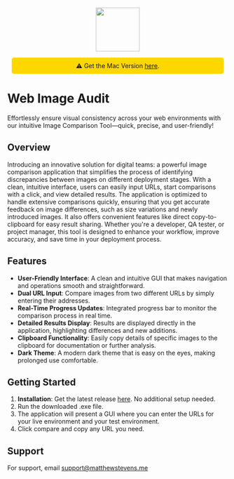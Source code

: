 <p align="center" style="margin-top: 100px;">
  <img src="https://github.com/mrzeappleGit/WebImageAudit/blob/main/webImageAuditLogo.png" width="100" height="100">
</p>



<div align="center" style="background-color: #FFD700; padding: 10px; margin: 10px; border-radius: 5px;">
  ⚠️ Get the Mac Version <a href="https://github.com/mrzeappleGit/webImageAuditMac" target="_blank">here</a>.
</div>

# Web Image Audit
Effortlessly ensure visual consistency across your web environments with our intuitive Image Comparison Tool—quick, precise, and user-friendly!
## Overview
Introducing an innovative solution for digital teams: a powerful image comparison application that simplifies the process of identifying discrepancies between images on different deployment stages. With a clean, intuitive interface, users can easily input URLs, start comparisons with a click, and view detailed results. The application is optimized to handle extensive comparisons quickly, ensuring that you get accurate feedback on image differences, such as size variations and newly introduced images. It also offers convenient features like direct copy-to-clipboard for easy result sharing. Whether you're a developer, QA tester, or project manager, this tool is designed to enhance your workflow, improve accuracy, and save time in your deployment process.

## Features

- **User-Friendly Interface**: A clean and intuitive GUI that makes navigation and operations smooth and straightforward.
- **Dual URL Input**: Compare images from two different URLs by simply entering their addresses.
- **Real-Time Progress Updates**: Integrated progress bar to monitor the comparison process in real time.
- **Detailed Results Display**: Results are displayed directly in the application, highlighting differences and new additions.
- **Clipboard Functionality**: Easily copy details of specific images to the clipboard for documentation or further analysis.
- **Dark Theme**: A modern dark theme that is easy on the eyes, making prolonged use comfortable.
## Getting Started

  1. **Installation**: Get the latest release [here](https://github.com/mrzeappleGit/webImageAudit/releases/latest). No additional setup needed.
  2. Run the downloaded .exe file.
  3. The application will present a GUI where you can enter the URLs for your live environment and your test environment.
  4. Click compare and copy any URL you need.
## Support

For support, email [support@matthewstevens.me](mailto:support@matthewstevens.me?subject=[GitHub]%20Web%20Image%20Audit)
